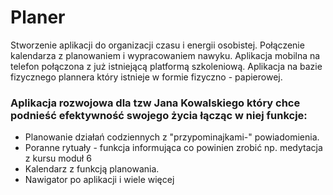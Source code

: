 # Planer
Stworzenie aplikacji do organizacji czasu i energii osobistej. Połączenie kalendarza z planowaniem i wypracowaniem nawyku. Aplikacja mobilna na telefon połączona z już istniejącą platformą szkoleniową. Aplikacja na bazie fizycznego plannera który istnieje w formie fizyczno - papierowej.
### Aplikacja rozwojowa dla tzw Jana Kowalskiego który chce podnieść efektywność swojego życia łącząc w niej funkcje:
 - Planowanie działań codziennych z "przypominajkami-" powiadomienia.
 - Poranne rytuały - funkcja informująca co powinien zrobić np. medytacja z kursu moduł 6
 - Kalendarz z funkcją planowania.
 - Nawigator po aplikacji i wiele więcej
